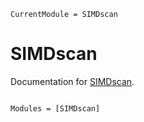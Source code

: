 ```@meta
CurrentModule = SIMDscan
```

# SIMDscan

Documentation for [SIMDscan](https://github.com/schrimpf/SIMDscan.jl).

```@index
```

```@autodocs
Modules = [SIMDscan]
```
